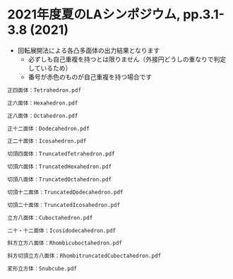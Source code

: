 # 2021年度夏のLAシンポジウム, pp.3.1-3.8 (2021)
- 回転展開法による各凸多面体の出力結果となります
	- 必ずしも自己重複を持つとは限りません（外接円どうしの重なりで判定しているため）
	- 番号が赤色のものが自己重複を持つ場合です

```bash
正四面体：Tetrahedron.pdf

正六面体：Hexahedron.pdf

正八面体：Octahedron.pdf

正十二面体：Dodecahedron.pdf

正二十面体：Icosahedron.pdf

切頂四面体：TruncatedTetrahedron.pdf

切頂六面体：TruncatedHexahedron.pdf

切頂八面体：TruncatedOctahedron.pdf

切頂十二面体：TruncatedDodecahedron.pdf

切頂二十面体：TruncatedIcosahedron.pdf

立方八面体：Cuboctahedron.pdf

二十・十二面体：Icosidodecahedron.pdf

斜方立方八面体：Rhombicuboctahedron.pdf

斜方切頂立方八面体：RhombitruncatedCuboctahedron.pdf

変形立方体：Snubcube.pdf
```